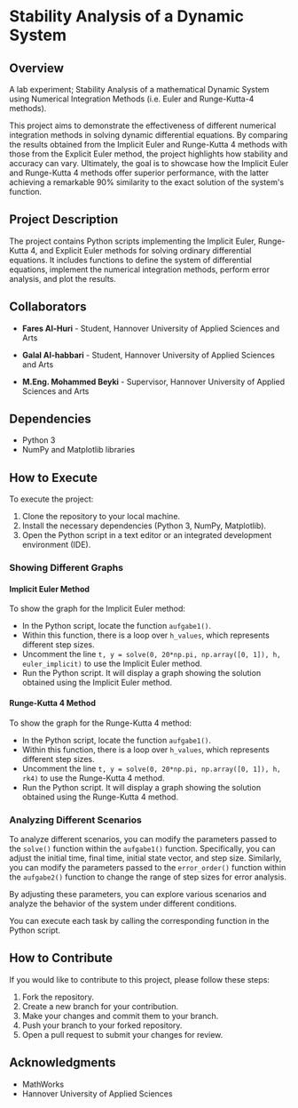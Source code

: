 


# Stability Analysis of a Dynamic System

## Overview

A lab experiment; Stability Analysis of a mathematical Dynamic System using Numerical Integration Methods (i.e. Euler and Runge-Kutta-4 methods).

This project aims to demonstrate the effectiveness of different numerical integration methods in solving dynamic differential equations. By comparing the results obtained from the Implicit Euler and Runge-Kutta 4 methods with those from the Explicit Euler method, the project highlights how stability and accuracy can vary. Ultimately, the goal is to showcase how the Implicit Euler and Runge-Kutta 4 methods offer superior performance, with the latter achieving a remarkable 90% similarity to the exact solution of the system's function.

## Project Description

The project contains Python scripts implementing the Implicit Euler, Runge-Kutta 4, and Explicit Euler methods for solving ordinary differential equations. It includes functions to define the system of differential equations, implement the numerical integration methods, perform error analysis, and plot the results.

## Collaborators

- **Fares Al-Huri** - Student, Hannover University of Applied Sciences and Arts

- **Galal Al-habbari** - Student, Hannover University of Applied Sciences and Arts

- **M.Eng. Mohammed Beyki** - Supervisor, Hannover University of Applied Sciences and Arts

## Dependencies

- Python 3
- NumPy and Matplotlib libraries

## How to Execute

To execute the project:

1. Clone the repository to your local machine.
2. Install the necessary dependencies (Python 3, NumPy, Matplotlib).
3. Open the Python script in a text editor or an integrated development environment (IDE).

### Showing Different Graphs

#### Implicit Euler Method
To show the graph for the Implicit Euler method:
- In the Python script, locate the function `aufgabe1()`.
- Within this function, there is a loop over `h_values`, which represents different step sizes.
- Uncomment the line `t, y = solve(0, 20*np.pi, np.array([0, 1]), h, euler_implicit)` to use the Implicit Euler method.
- Run the Python script. It will display a graph showing the solution obtained using the Implicit Euler method.

#### Runge-Kutta 4 Method
To show the graph for the Runge-Kutta 4 method:
- In the Python script, locate the function `aufgabe1()`.
- Within this function, there is a loop over `h_values`, which represents different step sizes.
- Uncomment the line `t, y = solve(0, 20*np.pi, np.array([0, 1]), h, rk4)` to use the Runge-Kutta 4 method.
- Run the Python script. It will display a graph showing the solution obtained using the Runge-Kutta 4 method.

### Analyzing Different Scenarios

To analyze different scenarios, you can modify the parameters passed to the `solve()` function within the `aufgabe1()` function. Specifically, you can adjust the initial time, final time, initial state vector, and step size. Similarly, you can modify the parameters passed to the `error_order()` function within the `aufgabe2()` function to change the range of step sizes for error analysis.

By adjusting these parameters, you can explore various scenarios and analyze the behavior of the system under different conditions.


You can execute each task by calling the corresponding function in the Python script.

## How to Contribute

If you would like to contribute to this project, please follow these steps:

1. Fork the repository.
2. Create a new branch for your contribution.
3. Make your changes and commit them to your branch.
4. Push your branch to your forked repository.
5. Open a pull request to submit your changes for review.

## Acknowledgments

- MathWorks
- Hannover University of Applied Sciences

